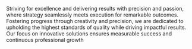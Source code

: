 Striving for excellence and delivering results with precision and passion, where strategy seamlessly meets execution for remarkable outcomes. Fostering progress through creativity and precision, we are dedicated to upholding the highest standards of quality while driving impactful results. Our focus on innovative solutions ensures measurable success and continuous professional growth
